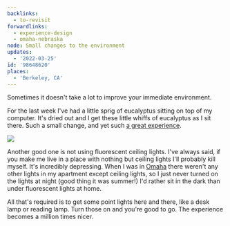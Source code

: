 ```yaml
---
backlinks:
  - to-revisit
forwardlinks:
  - experience-design
  - omaha-nebraska
node: Small changes to the environment
updates:
  - '2022-03-25'
id: '98648620'
places:
  - 'Berkeley, CA'
---
```

Sometimes it doesn't take a lot to improve your immediate environment. 

For the last week I've had a little sprig of eucalyptus sitting on top of my computer. It's dried out and I get these little whiffs of eucalyptus as I sit there. Such a small change, and yet such [a great experience](experience-design.md). 

![](images/98648620/pAzWwLSKDG.webp "")

Another good one is not using fluorescent ceiling lights. I've always said, if you make me live in a place with nothing but ceiling lights I'll probably kill myself. It's incredibly depressing. When I was in [Omaha](omaha-nebraska.md) there weren't any other lights in my apartment except ceiling lights, so I just never turned on the lights at night (good thing it was summer!) I'd rather sit in the dark than under fluorescent lights at home. 

All that's required is to get some point lights here and there, like a desk lamp or reading lamp. Turn those on and you're good to go. The experience becomes a million times nicer. 
